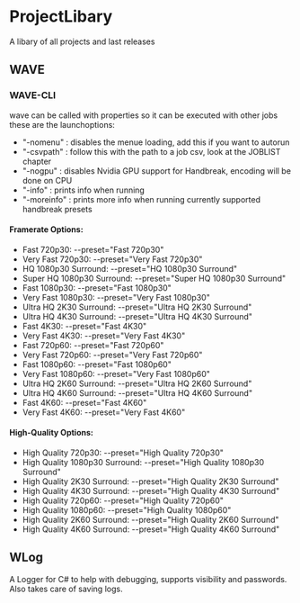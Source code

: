 # ProjectLibary
A libary of all projects and last releases
## WAVE
### WAVE-CLI
wave can be called with properties so it can be executed with other jobs
these are the launchoptions:
- "-nomenu"  : disables the menue loading, add this if you want to autorun
- "-csvpath" : follow this with the path to a job csv, look at the JOBLIST chapter
- "-nogpu"  : disables Nvidia GPU support for Handbreak, encoding will be done on CPU
- "-info"   : prints info when running
- "-moreinfo"   : prints more info when running
 currently supported handbreak presets
#### Framerate Options:
- Fast 720p30: --preset="Fast 720p30"
- Very Fast 720p30: --preset="Very Fast 720p30"
- HQ 1080p30 Surround: --preset="HQ 1080p30 Surround"
- Super HQ 1080p30 Surround: --preset="Super HQ 1080p30 Surround"
- Fast 1080p30: --preset="Fast 1080p30"
- Very Fast 1080p30: --preset="Very Fast 1080p30"
- Ultra HQ 2K30 Surround: --preset="Ultra HQ 2K30 Surround"
- Ultra HQ 4K30 Surround: --preset="Ultra HQ 4K30 Surround"
- Fast 4K30: --preset="Fast 4K30"
- Very Fast 4K30: --preset="Very Fast 4K30"
- Fast 720p60: --preset="Fast 720p60"
- Very Fast 720p60: --preset="Very Fast 720p60"
- Fast 1080p60: --preset="Fast 1080p60"
- Very Fast 1080p60: --preset="Very Fast 1080p60"
- Ultra HQ 2K60 Surround: --preset="Ultra HQ 2K60 Surround"
- Ultra HQ 4K60 Surround: --preset="Ultra HQ 4K60 Surround"
- Fast 4K60: --preset="Fast 4K60"
- Very Fast 4K60: --preset="Very Fast 4K60"

#### High-Quality Options:
- High Quality 720p30: --preset="High Quality 720p30"
- High Quality 1080p30 Surround: --preset="High Quality 1080p30 Surround"
- High Quality 2K30 Surround: --preset="High Quality 2K30 Surround"
- High Quality 4K30 Surround: --preset="High Quality 4K30 Surround"
- High Quality 720p60: --preset="High Quality 720p60"
- High Quality 1080p60: --preset="High Quality 1080p60"
- High Quality 2K60 Surround: --preset="High Quality 2K60 Surround"
- High Quality 4K60 Surround: --preset="High Quality 4K60 Surround"

## WLog
A Logger for C# to help with debugging, supports visibility and passwords.
Also takes care of saving logs.
